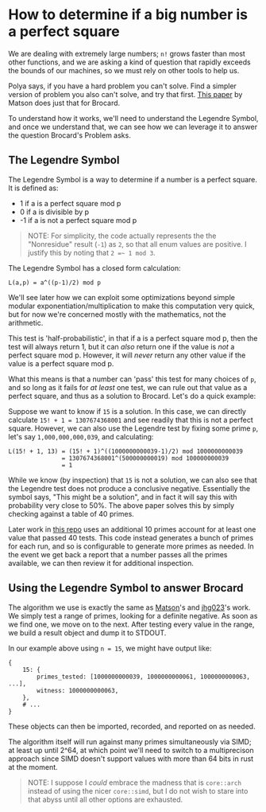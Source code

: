 # How to determine if a big number is a perfect square

We are dealing with extremely large numbers; `n!` grows faster than most other functions, and we are
asking a kind of question that rapidly exceeds the bounds of our machines, so we must rely on other
tools to help us.

Polya says, if you have a hard problem you can't solve. Find a simpler version of problem you also
can't solve, and try that first. [This
paper](https://web.archive.org/web/20181006100943/http://unsolvedproblems.org/S99.pdf) by Matson
does just that for Brocard.

To understand how it works, we'll need to understand the Legendre Symbol, and once we understand
that, we can see how we can leverage it to answer the question Brocard's Problem asks.

## The Legendre Symbol

The Legendre Symbol is a way to determine if a number is a perfect square. It is defined as:

- 1 if a is a perfect square mod p
- 0 if a is divisible by p
- -1 if a is not a perfect square mod p

> NOTE: For simplicity, the code actually represents the the "Nonresidue" result (`-1`) as `2`, so
> that all enum values are positive. I justify this by noting that `2 =~ 1 mod 3`.

The Legendre Symbol has a closed form calculation:

    L(a,p) = a^((p-1)/2) mod p

We'll see later how we can exploit some optimizations beyond simple modular
exponentiation/multiplication to make this computation very quick, but for now we're concerned
mostly with the mathematics, not the arithmetic.

This test is 'half-probabilistic', in that if a is a perfect square mod p, then the test will always
return 1, but it can _also_ return one if the value is _not_ a perfect square mod p. However, it
will _never_ return any other value if the value is a perfect square mod p.

What this means is that a number can 'pass' this test for many choices of `p`, and so long as it
fails for _at least_ one test, we can rule out that value as a perfect square, and thus as a
solution to Brocard. Let's do a quick example:

Suppose we want to know if `15` is a solution. In this case, we can directly calculate `15! + 1 =
1307674368001` and see readily that this is not a perfect square. However, we can also use the
Legendre test by fixing some prime `p`, let's say `1,000,000,000,039`, and calculating:

    L(15! + 1, 13) = (15! + 1)^((1000000000039-1)/2) mod 1000000000039
                   = 1307674368001^(500000000019) mod 100000000039
                   = 1

While we know (by inspection) that `15` is not a solution, we can also see that the Legendre test
does not produce a conclusive negative. Essentially the symbol says, "This might be a solution", and
in fact it will say this with probability very close to 50%. The above paper solves this by simply
checking against a table of 40 primes.

Later work in [this repo](github.com/jhg023/brocard) uses an additional 10 primes account for at
least one value that passed 40 tests. This code instead generates a bunch of primes for each run,
and so is configurable to generate more primes as needed. In the event we get back a report that a
number passes all the primes available, we can then review it for additional inspection.

## Using the Legendre Symbol to answer Brocard

The algorithm we use is exactly the same as
[Matson](https://web.archive.org/web/20181006100943/http://unsolvedproblems.org/S99.pdf)'s and
[jhg023](github.com/jhg023/brocard)'s work. We simply test a range of primes, looking for a definite
negative. As soon as we find one, we move on to the next. After testing every value in the range, we
build a result object and dump it to STDOUT.

In our example above using `n = 15`, we might have output like:

```jsonc
{
    15: {
        primes_tested: [1000000000039, 1000000000061, 1000000000063, ...],
        witness: 1000000000063,
    },
    # ...
}
```

These objects can then be imported, recorded, and reported on as needed.

The algorithm itself will run against many primes simultaneously via SIMD; at least up until 2^64,
at which point we'll need to switch to a multiprecison approach since SIMD doesn't support values
with more than 64 bits in rust at the moment.

> NOTE: I suppose I _could_ embrace the madness that is `core::arch` instead of using the nicer
> `core::simd`, but I do not wish to stare into that abyss until all other options are exhausted.



